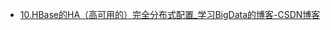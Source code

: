 - [10.HBase的HA（高可用的）完全分布式配置_学习BigData的博客-CSDN博客](https://blog.csdn.net/weixin_52010459/article/details/127325566)